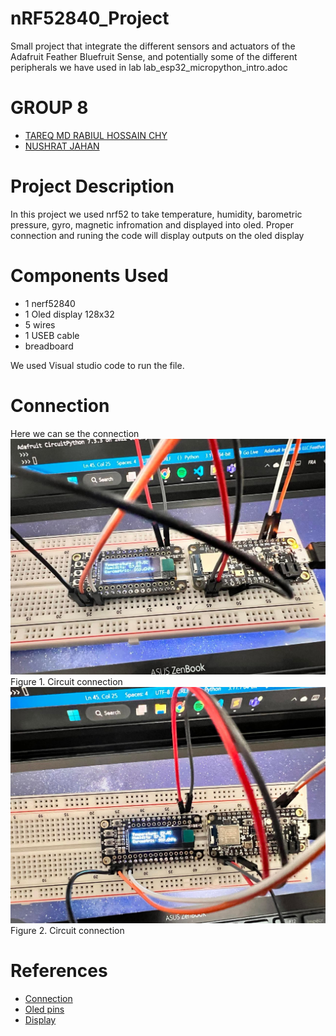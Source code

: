 # nRF52840_Project
Small project that integrate the different sensors and actuators of the Adafruit Feather Bluefruit Sense, and potentially some of the different peripherals we have used in lab lab_esp32_micropython_intro.adoc

# GROUP 8
- [TAREQ MD RABIUL HOSSAIN CHY](https://www.linkedin.com/in/tareqmdrabiulhossainchy/)
- [NUSHRAT JAHAN](https://www.linkedin.com/in/nushrat-jahan-3275a9178/)


# Project Description
In this project we used nrf52 to take temperature, humidity, barometric pressure, gyro, magnetic infromation and displayed into oled. Proper connection and runing the code will display outputs on the oled display

# Components Used
- 1 nerf52840
- 1 Oled display 128x32
- 5 wires
- 1 USEB cable
- breadboard

We used Visual studio code to run the file.

# Connection
Here we can se the connection 
![Circuit Connection 1](img/img1.jpg "nrf52 and oled circuit connection")
Figure 1. Circuit connection
![Circuit Connection 2](img/img2.jpg "nrf52 and oled circuit connection")
Figure 2. Circuit connection

# References
- [Connection](https://learn.adafruit.com/assets/68726)
- [Oled pins](https://learn.adafruit.com/adafruit-oled-featherwing/pinouts)
- [Display](https://embedded-things.blogspot.com/2022/03/seeed-xiao-ble-sense.html)
